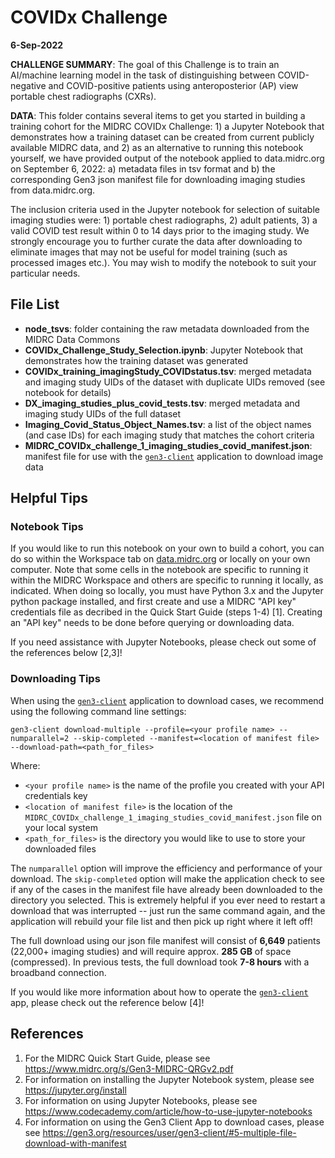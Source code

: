 # COVIDx Challenge
**6-Sep-2022**

**CHALLENGE SUMMARY**: The goal of this Challenge is to train an AI/machine learning model in the task of distinguishing between COVID-negative and COVID-positive patients using anteroposterior (AP) view portable chest radiographs (CXRs).

**DATA**: This folder contains several items to get you started in building a training cohort for the MIDRC COVIDx Challenge: 1) a Jupyter Notebook that demonstrates how a training dataset can be created from current publicly available MIDRC data, and 2) as an alternative to running this notebook yourself, we have provided output of the notebook applied to data.midrc.org on September 6, 2022: a) metadata files in tsv format and b) the corresponding Gen3 json manifest file for downloading imaging studies from data.midrc.org.

The inclusion criteria used in the Jupyter notebook for selection of suitable imaging studies were: 1) portable chest radiographs, 2) adult patients, 3) a valid COVID test result within 0 to 14 days prior to the imaging study. We strongly encourage you to further curate the data after downloading to eliminate images that may not be useful for model training (such as processed images etc.). You may wish to modify the notebook to suit your particular needs.  

## File List
* **node_tsvs**: folder containing the raw metadata downloaded from the MIDRC Data Commons
* **COVIDx_Challenge_Study_Selection.ipynb**: Jupyter Notebook that demonstrates how the training dataset was generated
* **COVIDx_training_imagingStudy_COVIDstatus.tsv**: merged metadata and imaging study UIDs of the dataset with duplicate UIDs removed (see notebook for details)
* **DX_imaging_studies_plus_covid_tests.tsv**: merged metadata and imaging study UIDs of the full dataset
* **Imaging_Covid_Status_Object_Names.tsv**: a list of the object names (and case IDs) for each imaging study that matches the cohort criteria
* **MIDRC_COVIDx_challenge_1_imaging_studies_covid_manifest.json**: manifest file for use with the [`gen3-client`](https://github.com/uc-cdis/cdis-data-client/releases/latest) application to download image data

## Helpful Tips

### Notebook Tips
If you would like to run this notebook on your own to build a cohort, you can do so within the Workspace tab on [data.midrc.org](https://data.midrc.org) or locally on your own computer. Note that some cells in the notebook are specific to running it within the MIDRC Workspace and others are specific to running it locally, as indicated. When doing so locally, you must have Python 3.x and the Jupyter python package installed, and first create and use a MIDRC "API key" credentials file as decribed in the Quick Start Guide (steps 1-4) [1]. Creating an "API key" needs to be done before querying or downloading data. 

If you need assistance with Jupyter Notebooks, please check out some of the references below [2,3]!

### Downloading Tips
When using the [`gen3-client`](https://github.com/uc-cdis/cdis-data-client/releases/latest) application to download cases, we recommend using the following command line settings:

`gen3-client download-multiple --profile=<your profile name> --numparallel=2 --skip-completed --manifest=<location of manifest file> --download-path=<path_for_files>`

Where:
* `<your profile name>` is the name of the profile you created with your API credentials key
* `<location of manifest file>` is the location of the `MIDRC_COVIDx_challenge_1_imaging_studies_covid_manifest.json` file on your local system
* `<path_for_files>` is the directory you would like to use to store your downloaded files

The `numparallel` option will improve the efficiency and performance of your download. The `skip-completed` option will make the application check to see if any of the cases in the manifest file have already been downloaded to the directory you selected. This is extremely helpful if you ever need to restart a download that was interrupted -- just run the same command again, and the application will rebuild your file list and then pick up right where it left off! 

The full download using our json file manifest will consist of **6,649** patients (22,000+ imaging studies) and will require approx. **285 GB** of space (compressed). In previous tests, the full download took **7-8 hours** with a broadband connection.

If you would like more information about how to operate the [`gen3-client`](https://github.com/uc-cdis/cdis-data-client/releases/latest) app, please check out the reference below [4]!


## References
1.  For the MIDRC Quick Start Guide, please see https://www.midrc.org/s/Gen3-MIDRC-QRGv2.pdf
2.  For information on installing the Jupyter Notebook system, please see https://jupyter.org/install
3.  For information on using Jupyter Notebooks, please see https://www.codecademy.com/article/how-to-use-jupyter-notebooks
4.  For information on using the Gen3 Client App to download cases, please see https://gen3.org/resources/user/gen3-client/#5-multiple-file-download-with-manifest
